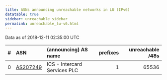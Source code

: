 ```yaml
---
title: ASNs announcing unreachable networks in LU (IPv6)
datatable: true
sidebar: unreachable_sidebar
permalink: unreachable_lu-v6.html
---
```


Data as of 2018-12-11 02:35:00 UTC


<div class="datatable-begin"></div>

|   # | ASN                                      | (announcing) AS name         |   prefixes |   unreachable /48s |
|----:|:-----------------------------------------|:-----------------------------|-----------:|-------------------:|
|   0 | [AS207249](unreachable_AS207249-v6.html) | ICS - Intercard Services PLC |          1 |              65536 |

<div class="datatable-end"></div>
